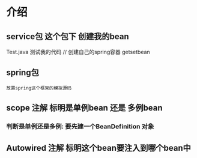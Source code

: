 # 介绍

## service包 这个包下 创建我的bean

Test.java  测试我的代码
    // 创建自己的spring容器 getsetbean

## spring包

    放置spring这个框架的模拟源码

## scope 注解 标明是单例bean 还是 多例bean

### 判断是单例还是多例: 要先建一个BeanDefinition  对象

## Autowired 注解 标明这个bean要注入到哪个bean中
